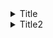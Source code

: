 <details>
  <summary>Title</summary>

  Here is the longer content stored under the title

</details>

<details>
  <summary>Title2</summary>
  
  text below

</details>
